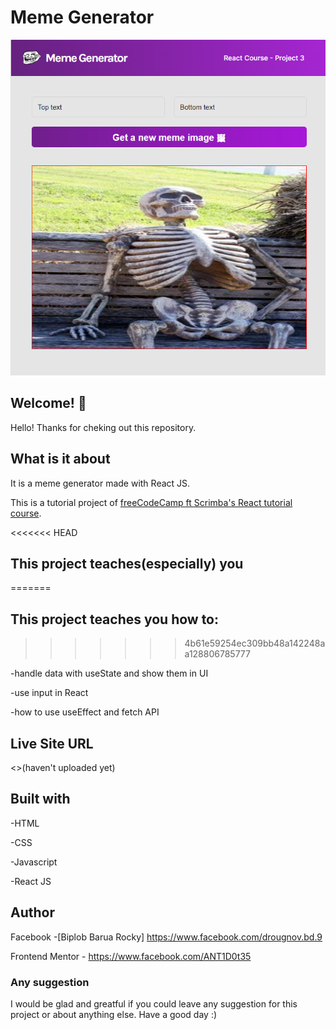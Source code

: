 # Meme Generator

![Design preview for meme generator](./src/images/design.png)

## Welcome! 👋

Hello! Thanks for cheking out this repository.

## What is it about

It is a meme generator made with React JS.

This is a tutorial project of [freeCodeCamp ft Scrimba's React tutorial course](https://youtu.be/bMknfKXIFA8).

<<<<<<< HEAD
## This project teaches(especially) you
=======
## This project teaches you how to:
>>>>>>> 4b61e59254ec309bb48a142248aa128806785777

-handle data with useState and show them in UI

-use input in React

-how to use useEffect and fetch API

## Live Site URL

<>(haven't uploaded yet)

## Built with

-HTML

-CSS

-Javascript

-React JS

## Author

Facebook -[Biplob Barua Rocky] <https://www.facebook.com/drougnov.bd.9>

Frontend Mentor - <https://www.facebook.com/ANT1D0t35>

### Any suggestion

I would be glad and greatful if you could leave any suggestion for this project or about anything else. Have a good day :)
